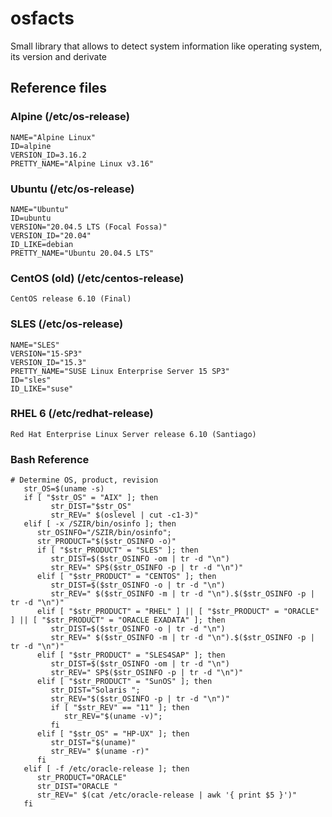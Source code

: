 # osfacts

Small library that allows to detect system information like operating system, its version and derivate



## Reference files

### Alpine (/etc/os-release)

```
NAME="Alpine Linux"
ID=alpine
VERSION_ID=3.16.2
PRETTY_NAME="Alpine Linux v3.16"
```

### Ubuntu (/etc/os-release)

```
NAME="Ubuntu"
ID=ubuntu
VERSION="20.04.5 LTS (Focal Fossa)"
VERSION_ID="20.04"
ID_LIKE=debian
PRETTY_NAME="Ubuntu 20.04.5 LTS"
```


### CentOS (old) (/etc/centos-release)

```
CentOS release 6.10 (Final)
```

### SLES (/etc/os-release)

```
NAME="SLES"
VERSION="15-SP3"
VERSION_ID="15.3"
PRETTY_NAME="SUSE Linux Enterprise Server 15 SP3"
ID="sles"
ID_LIKE="suse"
```

### RHEL 6 (/etc/redhat-release)

```
Red Hat Enterprise Linux Server release 6.10 (Santiago)
```

### Bash Reference

```shell
# Determine OS, product, revision
   str_OS=$(uname -s)
   if [ "$str_OS" = "AIX" ]; then
         str_DIST="$str_OS"
         str_REV=" $(oslevel | cut -c1-3)"
   elif [ -x /SZIR/bin/osinfo ]; then
      str_OSINFO="/SZIR/bin/osinfo";
      str_PRODUCT="$($str_OSINFO -o)"
      if [ "$str_PRODUCT" = "SLES" ]; then
         str_DIST=$($str_OSINFO -om | tr -d "\n")
         str_REV=" SP$($str_OSINFO -p | tr -d "\n")"
      elif [ "$str_PRODUCT" = "CENTOS" ]; then
         str_DIST=$($str_OSINFO -o | tr -d "\n")
         str_REV=" $($str_OSINFO -m | tr -d "\n").$($str_OSINFO -p | tr -d "\n")"
      elif [ "$str_PRODUCT" = "RHEL" ] || [ "$str_PRODUCT" = "ORACLE" ] || [ "$str_PRODUCT" = "ORACLE EXADATA" ]; then
         str_DIST=$($str_OSINFO -o | tr -d "\n")
         str_REV=" $($str_OSINFO -m | tr -d "\n").$($str_OSINFO -p | tr -d "\n")"
      elif [ "$str_PRODUCT" = "SLES4SAP" ]; then
         str_DIST=$($str_OSINFO -om | tr -d "\n")
         str_REV=" SP$($str_OSINFO -p | tr -d "\n")"
      elif [ "$str_PRODUCT" = "SunOS" ]; then
         str_DIST="Solaris ";
         str_REV="$($str_OSINFO -p | tr -d "\n")"
         if [ "$str_REV" == "11" ]; then
            str_REV="$(uname -v)";
         fi
      elif [ "$str_OS" = "HP-UX" ]; then
         str_DIST="$(uname)"
         str_REV=" $(uname -r)"
      fi
   elif [ -f /etc/oracle-release ]; then
      str_PRODUCT="ORACLE"
      str_DIST="ORACLE "
      str_REV=" $(cat /etc/oracle-release | awk '{ print $5 }')"
   fi
```